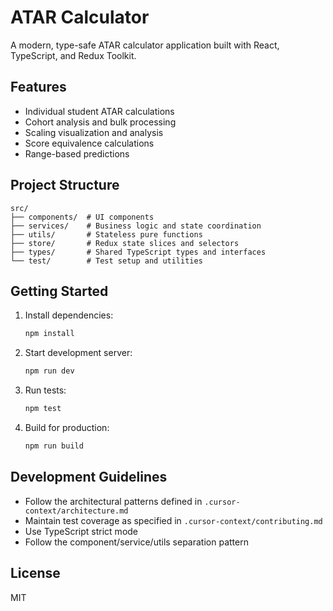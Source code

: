 # ATAR Calculator

A modern, type-safe ATAR calculator application built with React, TypeScript, and Redux Toolkit.

## Features

- Individual student ATAR calculations
- Cohort analysis and bulk processing
- Scaling visualization and analysis
- Score equivalence calculations
- Range-based predictions

## Project Structure

```
src/
├── components/  # UI components
├── services/    # Business logic and state coordination
├── utils/       # Stateless pure functions
├── store/       # Redux state slices and selectors
├── types/       # Shared TypeScript types and interfaces
└── test/        # Test setup and utilities
```

## Getting Started

1. Install dependencies:
   ```bash
   npm install
   ```

2. Start development server:
   ```bash
   npm run dev
   ```

3. Run tests:
   ```bash
   npm test
   ```

4. Build for production:
   ```bash
   npm run build
   ```

## Development Guidelines

- Follow the architectural patterns defined in `.cursor-context/architecture.md`
- Maintain test coverage as specified in `.cursor-context/contributing.md`
- Use TypeScript strict mode
- Follow the component/service/utils separation pattern

## License

MIT 